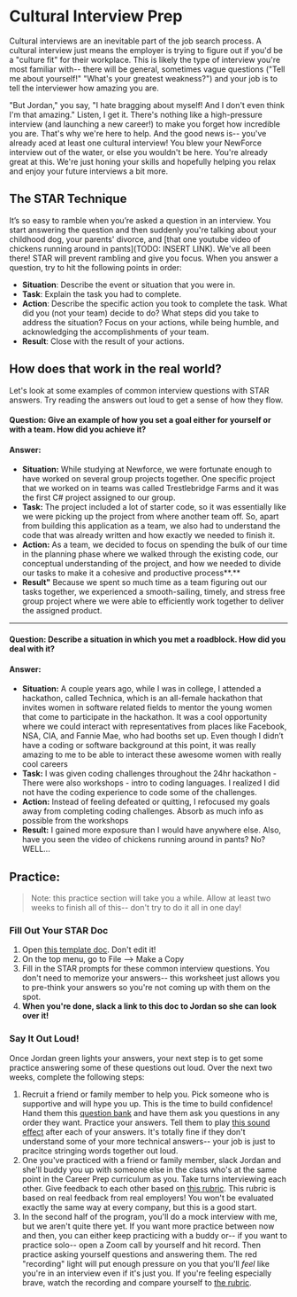 # Cultural Interview Prep

Cultural interviews are an inevitable part of the job search process. A cultural interview just means the employer is trying to figure out if you'd be a "culture fit" for their workplace. This is likely the type of interview you're most familiar with-- there will be general, sometimes vague questions ("Tell me about yourself!" "What's your greatest weakness?") and your job is to tell the interviewer how amazing you are. 

"But Jordan," you say, "I hate bragging about myself! And I don't even think I'm that amazing." Listen, I get it. There's nothing like a high-pressure interview (and launching a new career!) to make you forget how incredible you are. That's why we're here to help. And the good news is-- you've already aced at least one cultural interview! You blew your NewForce interview out of the water, or else you wouldn't be here. You're already great at this. We're just honing your skills and hopefully helping you relax and enjoy your future interviews a bit more. 


## The STAR Technique
It’s so easy to ramble when you’re asked a question in an interview. You start answering the question and then suddenly you're talking about your childhood dog, your parents' divorce, and [that one youtube video of chickens running around in pants](TODO: INSERT LINK). We've all been there! STAR will prevent rambling and give you focus. When you answer a question, try to hit the following points in order:

- **Situation**: Describe the event or situation that you were in.
- **Task**: Explain the task you had to complete.
- **Action**: Describe the specific action you took to complete the task. What did you (not your team) decide to do? What steps did you take to address the situation? Focus on your actions, while being humble, and acknowledging the accomplishments of your team.
- **Result**: Close with the result of your actions.

## How does that work in the real world?

Let's look at some examples of common interview questions with STAR answers. Try reading the answers out loud to get a sense of how they flow. 

#### Question: Give an example of how you set a goal either for yourself or with a team. How did you achieve it?

#### Answer:
- **Situation:** While studying at Newforce, we were fortunate enough to have worked on several group projects together. One specific project that we worked on in teams was called Trestlebridge Farms and it was the first C# project assigned to our group.
- **Task:**  The project included a lot of starter code, so it was essentially like we were picking up the project from where another team off. So, apart from building this application as a team, we also had to understand the code that was already written and how exactly we needed to finish it. 
- **Action:** As a team, we decided to focus on spending the bulk of our time in the planning phase where we walked through the existing code, our conceptual understanding of the project, and how we needed to divide our tasks to make it a cohesive and productive process**.**
- **Result"** Because we spent so much time as a team figuring out our tasks together, we experienced a smooth-sailing, timely, and stress free group project where we were able to efficiently work together to deliver the assigned product.

------ 

#### Question: Describe a situation in which you met a roadblock. How did you deal with it? 

#### Answer:
- **Situation:** A couple years ago, while I was in college, I attended a hackathon, called Technica, which is an all-female hackathon that invites women in software related fields to mentor the young women that come to participate in the hackathon. It was a cool opportunity where we could interact with representatives from places like Facebook, NSA, CIA, and Fannie Mae, who had booths set up. Even though I didn’t have a coding or software background at this point, it was really amazing to me to be able to interact these awesome women with really cool careers
- **Task:**  I was given coding challenges throughout the 24hr hackathon - There were also workshops - intro to coding languages. I realized I did not have the coding experience to code some of the challenges. 
- **Action:** Instead of feeling defeated or quitting, I refocused my goals away from completing coding challenges. Absorb as much info as possible from the workshops
- **Result:** I gained more exposure than I would have anywhere else. Also, have you seen the video of chickens running around in pants? No? WELL...

## Practice:
> Note: this practice section will take you a while. Allow at least two weeks to finish all of this-- don't try to do it all in one day! 
### Fill Out Your STAR Doc
1. Open [this template doc](https://docs.google.com/document/d/17xLxzuyWVd__LDVPGzwEycRgAI-FTWxqBxTklIpQGsI/edit?usp=sharing). Don't edit it!
1. On the top menu, go to File --> Make a Copy
1. Fill in the STAR prompts for these common interview questions. You don't need to memorize your answers-- this worksheet just allows you to pre-think your answers so you're not coming up with them on the spot.
1. **When you're done, slack a link to this doc to Jordan so she can look over it!**

### Say It Out Loud! 
Once Jordan green lights your answers, your next step is to get some practice answering some of these questions out loud. Over the next two weeks, complete the following steps:
1. Recruit a friend or family member to help you. Pick someone who is supportive and will hype you up. This is the time to build confidence! Hand them this [question bank](https://docs.google.com/document/d/1EQjBdcRLHtmVrEc_C2wu87HD79r4JFZq8JpF1wBQp48/edit?usp=sharing) and have them ask you questions in any order they want. Practice your answers. Tell them to play [this sound effect](https://www.youtube.com/watch?v=vxiVYEjp0Ww&ab_channel=SaltTech) after each of your answers. It's totally fine if they don't understand some of your more technical answers-- your job is just to pracitce stringing words together out loud.
1. One you've practiced with a friend or family member, slack Jordan and she'll buddy you up with someone else in the class who's at the same point in the Career Prep curriculum as you. Take turns interviewing each other. Give feedback to each other based on [this rubric](). This rubric is based on real feedback from real employers! You won't be evaluated exactly the same way at every company, but this is a good start.
1. In the second half of the program, you'll do a mock interview with me, but we aren't quite there yet. If you want more practice between now and then, you can either keep practicing with a buddy or-- if you want to practice solo-- open a Zoom call by yourself and hit record. Then practice asking yourself questions and answering them. The red "recording" light will put enough pressure on you that you'll _feel_ like you're in an interview even if it's just you. If you're feeling especially brave, watch the recording and compare yourself to [the rubric](). 
